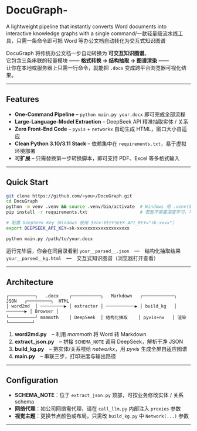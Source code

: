 # DocuGraph-
A lightweight pipeline that instantly converts Word documents into interactive knowledge graphs with a single command/一款轻量级流水线工具，只需一条命令即可把 Word 等办公文档自动转化为交互式知识图谱

DocuGraph 将传统办公文档一步自动转换为 **可交互知识图谱**。  
它包含三条串联的轻量模块 —— **格式转换 → 结构抽取 → 图谱渲染** ——  
让你在本地或服务器上只需一行命令，就能把 `.docx` 变成跨平台浏览器可视化结果。

---

## Features

* **One-Command Pipeline** – `python main.py your.docx` 即可完成全部流程  
* **Large-Language-Model Extraction** – DeepSeek API 精准抽取实体 / 关系  
* **Zero Front-End Code** – `pyvis` + `networkx` 自动生成 HTML，窗口大小自适应  
* **Clean Python 3.10/3.11 Stack** – 依赖集中在 `requirements.txt`，易于虚拟环境部署  
* **可扩展** – 只需替换第一步转换脚本，即可支持 PDF、Excel 等多格式输入

---

## Quick Start

```bash
git clone https://github.com/<you>/DocuGraph.git
cd DocuGraph
python -m venv .venv && source .venv/bin/activate  # Windows 用 .venv\Scripts\activate
pip install -r requirements.txt                    # 若暂不需要深度学习，可先注释 torch

# 配置 DeepSeek Key（Windows 使用 $env:DEEPSEEK_API_KEY="sk-xxxx"）
export DEEPSEEK_API_KEY=sk-xxxxxxxxxxxxxxxxxxxx

python main.py /path/to/your.docx
````

运行完毕后，你会在同目录看到
`your__parsed__.json` — 结构化抽取结果
`your__parsed__kg.html` — 交互式知识图谱（浏览器打开查看）

---

## Architecture

```
┌──────────┐   .docx    ┌───────────┐   Markdown   ┌────────────┐   JSON   ┌─────────┐  HTML
│ word2md  │ ─────────▶ │ extractor │ ───────────▶ │ build_kg   │ ───────▶ │ Browser │
└──────────┘ mammoth    │ DeepSeek  │ 结构化抽取    │ pyvis+nx   │ 渲染     └─────────┘
```

1. **word2md.py** – 利用 *mammoth* 将 Word 转 Markdown
2. **extract\_json.py** – 拼接 `SCHEMA_NOTE` 调用 DeepSeek，解析干净 JSON
3. **build\_kg.py** – 把实体/关系喂给 *networkx*，用 *pyvis* 生成全屏自适应图谱
4. **main.py** – 串联三步，打印进度与输出路径

---

## Configuration

* **SCHEMA\_NOTE**：位于 `extract_json.py` 顶部，可按业务修改实体 / 关系 schema
* **网络代理**：如公司网络需代理，请在 `call_llm.py` 内部注入 `proxies` 参数
* **视觉主题**：更换节点颜色或布局，只需改 `build_kg.py` 中 `Network(...)` 参数

---


